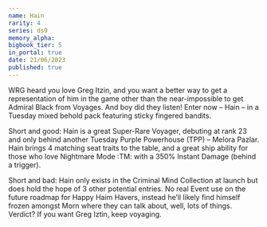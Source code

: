 ```yaml
---
name: Hain
rarity: 4
series: ds9
memory_alpha:
bigbook_tier: 5
in_portal: true
date: 21/06/2023
published: true
---
```


WRG heard you love Greg Itzin, and you want a better way to get a representation of him in the game other than the near-impossible to get Admiral Black from Voyages.  And boy did they listen!  Enter now – Hain – in a Tuesday mixed behold pack featuring sticky fingered bandits.

Short and good: Hain is a great Super-Rare Voyager, debuting at rank 23 and only behind another Tuesday Purple Powerhouse (TPP) – Melora Pazlar.  Hain brings 4 matching seat traits to the table, and a great ship ability for those who love Nightmare Mode :TM: with a 350% Instant Damage (behind a trigger).

Short and bad: Hain only exists in the Criminal Mind Collection at launch but does hold the hope of 3 other potential entries.   No real Event use on the future roadmap for Happy Haim Havers, instead he’ll likely find himself frozen amongst Morn where they can talk about, well, lots of things.
Verdict? If you want Greg Iztin, keep voyaging.
